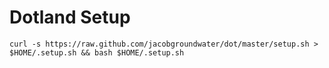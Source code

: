 # Dotland Setup

```shell
curl -s https://raw.github.com/jacobgroundwater/dot/master/setup.sh > $HOME/.setup.sh && bash $HOME/.setup.sh
```
